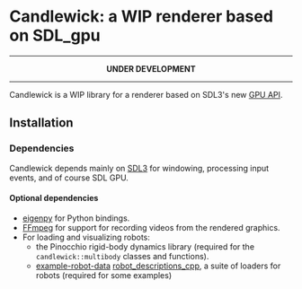 # Candlewick: a WIP renderer based on SDL_gpu

-----

<p align="center" style="font-weight: bold">
  UNDER DEVELOPMENT
</p>

-----

Candlewick is a WIP library for a renderer based on SDL3's new [GPU API](https://wiki.libsdl.org/SDL3/CategoryGPU).


## Installation

### Dependencies

Candlewick depends mainly on [SDL3](https://github.com/libsdl-org/SDL/) for windowing, processing input events, and of course SDL GPU.

#### Optional dependencies

* [eigenpy](https://github.com/stack-of-tasks/eigenpy) for Python bindings.
* [FFmpeg](https://ffmpeg.org/) for support for recording videos from the rendered graphics.
* For loading and visualizing robots:
  * the Pinocchio rigid-body dynamics library (required for the `candlewick::multibody` classes and functions).
  * [example-robot-data](https://github.com/ManifoldFR/robot_descriptions_cpp) [robot_descriptions_cpp](https://github.com/ManifoldFR/robot_descriptions_cpp), a suite of loaders for robots (required for some examples)
